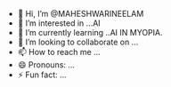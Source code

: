 - 👋 Hi, I’m @MAHESHWARINEELAM
- 👀 I’m interested in ...AI
- 🌱 I’m currently learning ..AI IN MYOPIA.
- 💞️ I’m looking to collaborate on ...
- 📫 How to reach me ...
- 😄 Pronouns: ...
- ⚡ Fun fact: ...

<!---
MAHESHWARINEELAM/MAHESHWARINEELAM is a ✨ special ✨ repository because its `README.md` (this file) appears on your GitHub profile.
You can click the Preview link to take a look at your changes.
--->
